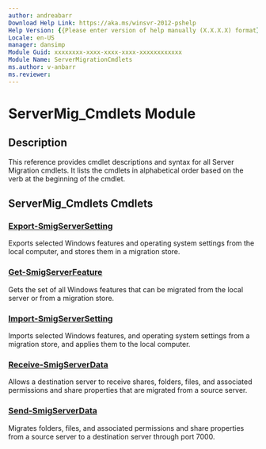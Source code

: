 ```yaml
---
author: andreabarr
Download Help Link: https://aka.ms/winsvr-2012-pshelp
Help Version: {{Please enter version of help manually (X.X.X.X) format}}
Locale: en-US
manager: dansimp
Module Guid: xxxxxxxx-xxxx-xxxx-xxxx-xxxxxxxxxxxx
Module Name: ServerMigrationCmdlets
ms.author: v-anbarr
ms.reviewer: 
---
```


# ServerMig_Cmdlets Module
## Description
This reference provides cmdlet descriptions and syntax for all Server Migration cmdlets. It lists the cmdlets in alphabetical order based on the verb at the beginning of the cmdlet.

## ServerMig_Cmdlets Cmdlets
### [Export-SmigServerSetting](./Export-SmigServerSetting.md)
Exports selected Windows features and operating system settings from the local computer, and stores them in a migration store.

### [Get-SmigServerFeature](./Get-SmigServerFeature.md)
Gets the set of all Windows features that can be migrated from the local server or from a migration store.

### [Import-SmigServerSetting](./Import-SmigServerSetting.md)
Imports selected Windows features, and operating system settings from a migration store, and applies them to the local computer.

### [Receive-SmigServerData](./Receive-SmigServerData.md)
Allows a destination server to receive shares, folders, files, and associated permissions and share properties that are migrated from a source server.

### [Send-SmigServerData](./Send-SmigServerData.md)
Migrates folders, files, and associated permissions and share properties from a source server to a destination server through port 7000.

